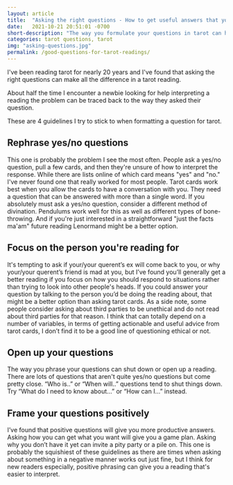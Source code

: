 ```yaml
---
layout: article
title:  "Asking the right questions - How to get useful answers that you can interpret from your tarot cards (even as a beginner)"
date:   2021-10-21 20:51:01 -0700
short-description: "The way you formulate your questions in tarot can have a big effect on the answers you get. Here are 4 guidelines I use when asking questions in a tarot reading."
categories: tarot questions, tarot
img: "asking-questions.jpg"
permalink: /good-questions-for-tarot-readings/
---
```


I've been reading tarot for nearly 20 years and I've found that asking the right questions can make all the difference in a tarot reading.

About half the time I encounter a newbie looking for help interpreting a reading the problem can be traced back to the way they asked their question.

These are 4 guidelines I try to stick to when formatting a question for tarot.

## Rephrase yes/no questions
This one is probably the problem I see the most often. People ask a yes/no question, pull a few cards, and then they're unsure of how to interpret the response. While there are lists online of which card means "yes" and "no." I've never found one that really worked for most people.
Tarot cards work best when you allow the cards to have a conversation with you. They need a question that can be answered with more than a single word.
If you absolutely must ask a yes/no question, consider a different method of divination. Pendulums work well for this as well as different types of bone-throwing. And if you're just interested in a straightforward "just the facts ma'am" future reading Lenormand might be a better option.

## Focus on the person you're reading for
It's tempting to ask if your/your querent’s ex will come back to you, or why your/your querent’s friend is mad at you, but I’ve found you’ll generally get a better reading if you focus on how you should respond to situations rather than trying to look into other people's heads.
If you could answer your question by talking to the person you’d be doing the reading about, that might be a better option than asking tarot cards.
As a side note, some people consider asking about third parties to be unethical and do not read about third parties for that reason. I think that can totally depend on a number of variables, in terms of getting actionable and useful advice from tarot cards, I don’t find it to be a good line of questioning ethical or not.

## Open up your questions
The way you phrase your questions can shut down or open up a reading. There are lots of questions that aren't quite yes/no questions but come pretty close. “Who is..” or “When will..” questions tend to shut things down. Try “What do I need to know about…” or “How can I…” instead.

## Frame your questions positively
I’ve found that positive questions will give you more productive answers. Asking how you can get what you want will give you a game plan. Asking why you don’t have it yet can invite a pity party or a pile on.
This one is probably the squishiest of these guidelines as there are times when asking about something in a negative manner works out just fine, but I think for new readers especially, positive phrasing can give you a reading that's easier to interpret.
